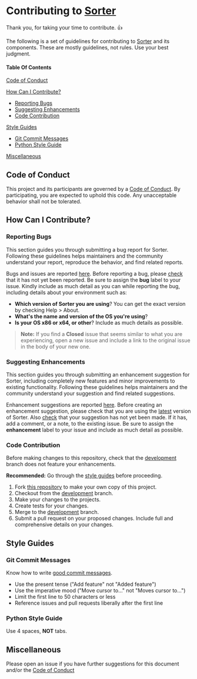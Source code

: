 # Contributing to [Sorter](http://github.com/giantas/sorter)

Thank you, for taking your time to contribute. :+1:

The following is a set of guidelines for contributing to [Sorter](http://github.com/giantas/sorter) and its components. These are mostly guidelines, not rules. Use your best judgment.

#### Table Of Contents

[Code of Conduct](#code-of-conduct)

[How Can I Contribute?](#how-can-i-contribute)
  * [Reporting Bugs](#reporting-bugs)
  * [Suggesting Enhancements](#suggesting-enhancements)
  * [Code Contribution](#code-contribution)

[Style Guides](#style-guides)
  * [Git Commit Messages](#git-commit-messages)
  * [Python Style Guide](#python-style-guide)

[Miscellaneous](#miscellaneous)

## Code of Conduct

This project and its participants are governed by a [Code of Conduct](CODE_OF_CONDUCT.md). By participating, you are expected to uphold this code. Any unacceptable behavior shall not be tolerated.

## How Can I Contribute?

### Reporting Bugs

This section guides you through submitting a bug report for Sorter. Following these guidelines helps maintainers and the community understand your report, reproduce the behavior, and find related reports.

Bugs and issues are reported [here](https://github.com/giantas/sorter/issues). Before reporting a bug, please [check](https://github.com/giantas/sorter/issues) that it has not yet been reported. Be sure to assign the **bug** label to your issue. Kindly include as much detail as you can while reporting the bug, including details about your environment such as:

* **Which version of Sorter you are using**? You can get the exact version by checking Help > About.
* **What's the name and version of the OS you're using**?
* **Is your OS x86 or x64, or other**? Include as much details as possible.

> **Note:** If you find a **Closed** issue that seems similar to what you are experiencing, open a new issue and include a link to the original issue in the body of your new one.

### Suggesting Enhancements

This section guides you through submitting an enhancement suggestion for Sorter, including completely new features and minor improvements to existing functionality. Following these guidelines helps maintainers and the community understand your suggestion and find related suggestions.

Enhancement suggestions are reported [here](https://github.com/giantas/sorter/issues). Before creating an enhancement suggestion, please check that you are using the [latest](https://github.com/giantas/sorter/releases/latest) version of Sorter. Also [check](https://github.com/giantas/sorter/issues) that your suggestion has not yet been made. If it has, add a comment, or a note, to the existing issue. Be sure to assign the **enhancement** label to your issue and include as much detail as possible.

### Code Contribution

Before making changes to this repository, check that the [development](https://github.com/giantas/sorter/tree/development) branch does not feature your enhancements.

**Recommended:** Go through the [style guides](#style-guides) before proceeding.

1. Fork [this repository](https://github.com/giantas/sorter) to make your own copy of this project.
2. Checkout from the [development](https://github.com/giantas/sorter/tree/development) branch.
3. Make your changes to the projects.
4. Create tests for your changes.
5. Merge to the [development](https://github.com/giantas/sorter/tree/development) branch.
6. Submit a pull request on your proposed changes. Include full and comprehensive details on your changes.

## Style Guides

### Git Commit Messages

Know how to write [good commit messages](https://github.com/erlang/otp/wiki/Writing-good-commit-messages).

* Use the present tense ("Add feature" not "Added feature")
* Use the imperative mood ("Move cursor to..." not "Moves cursor to...")
* Limit the first line to 50 characters or less
* Reference issues and pull requests liberally after the first line

### Python Style Guide

Use 4 spaces, **NOT** tabs.

## Miscellaneous

Please open an issue if you have further suggestions for this document and/or the [Code of Conduct](CODE_OF_CONDUCT.md)

